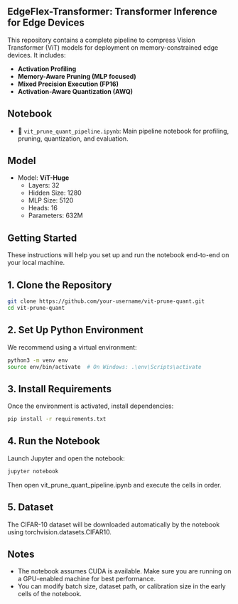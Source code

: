 ## EdgeFlex-Transformer: Transformer Inference for Edge Devices

This repository contains a complete pipeline to compress Vision Transformer (ViT) models for deployment on memory-constrained edge devices. It includes:

- **Activation Profiling**
- **Memory-Aware Pruning (MLP focused)**
- **Mixed Precision Execution (FP16)**
- **Activation-Aware Quantization (AWQ)**

## Notebook

- 📄 `vit_prune_quant_pipeline.ipynb`: Main pipeline notebook for profiling, pruning, quantization, and evaluation.

## Model

- Model: **ViT-Huge**  
  - Layers: 32  
  - Hidden Size: 1280  
  - MLP Size: 5120  
  - Heads: 16  
  - Parameters: 632M 

## Getting Started

These instructions will help you set up and run the notebook end-to-end on your local machine.

## 1. Clone the Repository
```bash
git clone https://github.com/your-username/vit-prune-quant.git
cd vit-prune-quant
```

## 2. Set Up Python Environment
We recommend using a virtual environment:
```bash
python3 -m venv env
source env/bin/activate  # On Windows: .\env\Scripts\activate
```

## 3. Install Requirements
Once the environment is activated, install dependencies:
```bash
pip install -r requirements.txt
```

## 4. Run the Notebook
Launch Jupyter and open the notebook:
```bash
jupyter notebook
```

Then open vit_prune_quant_pipeline.ipynb and execute the cells in order.

## 5. Dataset
The CIFAR-10 dataset will be downloaded automatically by the notebook using torchvision.datasets.CIFAR10.

## Notes
- The notebook assumes CUDA is available. Make sure you are running on a GPU-enabled machine for best performance.
- You can modify batch size, dataset path, or calibration size in the early cells of the notebook.
